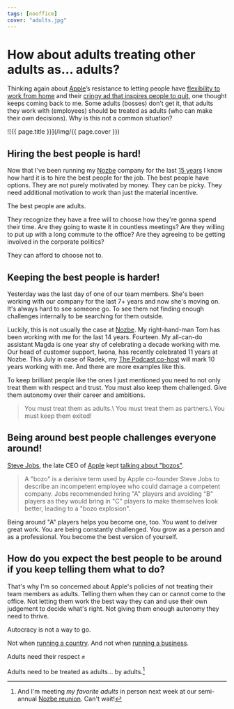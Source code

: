 ```yaml
---
tags: [nooffice]
cover: "adults.jpg"
---
```


# How about adults treating other adults as… adults?

Thinking again about [Apple](/apple/)’s resistance to letting people have [flexibility to work from home](/flexibility/) and their [cringy ad that inspires people to quit](/backtooffice/), one thought keeps coming back to me. Some adults (bosses) don’t get it, that adults they work with (employees) should be treated as adults (who can make their own decisions). Why is this not a common situation?

<!--More-->

![{{ page.title }}](/img/{{ page.cover }})

## Hiring the best people is hard!

Now that I've been running my [Nozbe](/nozbe/) company for the last [15 years](/nozbe15/) I know how hard it is to hire the best people for the job. The best people have options. They are not purely motivated by money. They can be picky. They need additional motivation to work than just the material incentive.

The best people are adults.

They recognize they have a free will to choose how they're gonna spend their time. Are they going to waste it in countless meetings? Are they willing to put up with a long commute to the office? Are they agreeing to be getting involved in the corporate politics?

They can afford to choose not to.

## Keeping the best people is harder!

Yesterday was the last day of one of our team members. She's been working with our company for the last 7+ years and now she's moving on. It's always hard to see someone go. To see them not finding enough challenges internally to be searching for them outside.

Luckily, this is not usually the case at [Nozbe][n]. My right-hand-man Tom has been working with me for the last 14 years. Fourteen. My all-can-do assistant Magda is one year shy of celebrating a decade working with me. Our head of customer support, Iwona, has recently celebrated 11 years at Nozbe. This July in case of Radek, my [The Podcast co-host](/podcast/) will mark 10 years working with me. And there are more examples like this.

To keep brilliant people like the ones I just mentioned you need to not only treat them with respect and trust. You must also keep them challenged. Give them autonomy over their career and ambitions.

> You must treat them as adults.\\
> You must treat them as partners.\\
> You must keep them exited!

## Being around best people challenges everyone around!

[Steve Jobs](/final-act-of-steve-jobs/), the late CEO of [Apple](/apple/) kept [talking about "bozos"](https://apple.fandom.com/wiki/Bozo).

> A "bozo" is a derisive term used by Apple co-founder Steve Jobs to describe an incompetent employee who could damage a competent company. Jobs recommended hiring "A" players and avoiding "B" players as they would bring in "C" players to make themselves look better, leading to a "bozo explosion".

Being around "A" players helps you become one, too. You want to deliver great work. You are being constantly challenged. You grow as a person and as a professional. You become the best version of yourself.

## How do you expect the best people to be around if you keep telling them what to do?

That's why I'm so concerned about Apple's policies of not treating their team members as adults. Telling them when they can or cannot come to the office. Not letting them work the best way they can and use their own judgement to decide what's right. Not giving them enough autonomy they need to thrive.

Autocracy is not a way to go.

Not when [running a country](/nowar/). And not when [running a business](/flexibility/).

Adults need their respect ✊ 

Adults need to be treated as adults… by adults.[^1]

[^1]: And I'm meeting *my favorite adults* in person next week at our semi-annual [Nozbe reunion](/reunion/). Can't wait!

[n]: https://michael.gratis/nozbe
[np]: https://michael.gratis/nozbepersonal